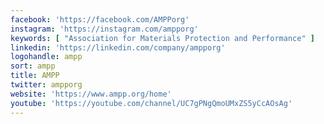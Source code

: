 ```yaml
---
facebook: 'https://facebook.com/AMPPorg'
instagram: 'https://instagram.com/ampporg'
keywords: [ "Association for Materials Protection and Performance" ]
linkedin: 'https://linkedin.com/company/ampporg'
logohandle: ampp
sort: ampp
title: AMPP
twitter: ampporg
website: 'https://www.ampp.org/home'
youtube: 'https://youtube.com/channel/UC7gPNgQmoUMxZS5yCcAOsAg'
---
```

